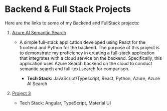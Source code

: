 # Backend & Full Stack Projects


Here are the links to some of my Backend and FullStack projects:

1. [Azure AI Semantic Search](https://github.com/edward232232/Azure-AI-Semantic-Search)
   - A simple full-stack application developed using React for the frontend and Python for the backend. The purpose of this project is to demonstrate my proficiency in creating       a full-stack application that integrates with a cloud service on the backend. Specifically, this application uses Azure Search backend on the cloud to conduct semantic           search and full-text search for comparison.

      + **Tech Stack:** JavaScript/Typescript, React, Python, Azure, Azure AI Search

2. [Project 3](https://github.com/username/project3)
   - Tech Stack: Angular, TypeScript, Material UI
